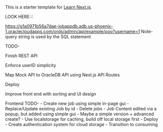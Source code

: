 This is a starter template for [Learn Next.js](https://nextjs.org/learn).

LOOK HERE:::


https://g1a0971b56a7dae-jobappdb.adb.us-phoenix-1.oraclecloudapps.com/ords/admin/api/example/poo?username=1
Note- query string is used by the SQL statement


TODO-

Finish REST API

Enforce userID simplicity

Map Mock API to OracleDB API using Next.js API Routes

Deploy

Improve front end with sorting and UI design

Frontend TODO- 
    - Create new job using simple in-page gui 
    - Replace/Update existing Job by id
    - Delete jobs
    - Job Content edited via a popup, but added using simple gui
      - Maybe a simple version + advanced create?
    - Use localstorage for caching, build off local storage first
    - Deploy
    - Create authentication system for cloud storage
    - Transition to consuming 